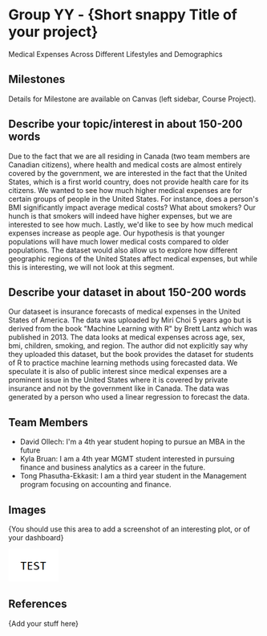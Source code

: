 # Group YY - {Short snappy Title of your project}

Medical Expenses Across Different Lifestyles and Demographics 

## Milestones

Details for Milestone are available on Canvas (left sidebar, Course Project).

## Describe your topic/interest in about 150-200 words

Due to the fact that we are all residing in Canada (two team members are Canadian citizens), where health and medical costs are almost entirely covered by the government, we are interested in the fact that the United States, which is a first world country, does not provide health care for its citizens.  We wanted to see how much higher medical expenses are for certain groups of people in the United States.  For instance, does a person's BMI significantly impact average medical costs?  What about smokers?  Our hunch is that smokers will indeed have higher expenses, but we are interested to see how much.  Lastly, we'd like to see by how much medical expenses increase as people age.  Our hypothesis is that younger populations will have much lower medical costs compared to older populations.  The dataset would also allow us to explore how different geographic regions of the United States affect medical expenses, but while this is interesting, we will not look at this segment.

## Describe your dataset in about 150-200 words

Our dataseet is insurance forecasts of medical expenses in the United States of America. The data was uploaded by Miri Choi 5 years ago but is derived from the book "Machine Learning with R" by Brett Lantz which was published in 2013. The data looks at medical expenses across age, sex, bmi, children, smoking, and region. The author did not explicitly say why they uploaded this dataset, but the book  provides the dataset for students of R to practice machine learning methods using forecasted data.  We speculate it is also of public interest since medical expenses are a prominent issue in the United States where it is covered by private insurance and not by the government like in Canada.  The data was generated by a person who used a linear regression to forecast the data. 

## Team Members

- David Ollech: I'm a 4th year student hoping to pursue an MBA in the future 
- Kyla Bruan: I am a 4th year MGMT student interested in pursuing finance and business analytics as a career in the future.
- Tong Phasutha-Ekkasit: I am a third year student in the Management program focusing on accounting and finance.

## Images

{You should use this area to add a screenshot of an interesting plot, or of your dashboard}

<img src ="images/test.png" width="100px">

## References

{Add your stuff here}



